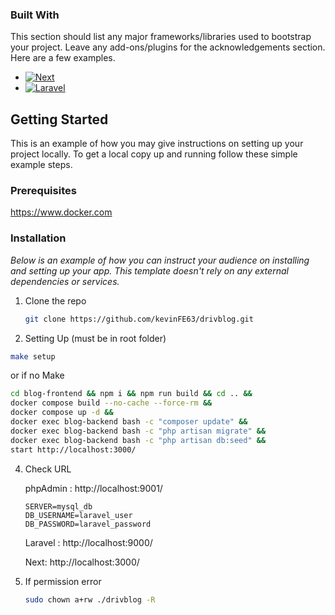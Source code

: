### Built With

This section should list any major frameworks/libraries used to bootstrap your project. Leave any add-ons/plugins for the acknowledgements section. Here are a few examples.

- [![Next][Next.js]][Next-url]
- [![Laravel][Laravel.com]][Laravel-url]

<!-- GETTING STARTED -->

## Getting Started

This is an example of how you may give instructions on setting up your project locally.
To get a local copy up and running follow these simple example steps.

### Prerequisites

https://www.docker.com

### Installation

_Below is an example of how you can instruct your audience on installing and setting up your app. This template doesn't rely on any external dependencies or services._

1. Clone the repo
   ```sh
   git clone https://github.com/kevinFE63/drivblog.git
   ```
2. Setting Up (must be in root folder)

```sh
make setup
```

or if no Make

```sh
cd blog-frontend && npm i && npm run build && cd .. &&
docker compose build --no-cache --force-rm &&
docker compose up -d &&
docker exec blog-backend bash -c "composer update" &&
docker exec blog-backend bash -c "php artisan migrate" &&
docker exec blog-backend bash -c "php artisan db:seed" &&
start http://localhost:3000/
```

4. Check URL

   phpAdmin : http://localhost:9001/

   ```
   SERVER=mysql_db
   DB_USERNAME=laravel_user
   DB_PASSWORD=laravel_password
   ```

   Laravel : http://localhost:9000/

   Next: http://localhost:3000/

5. If permission error
   ```sh
   sudo chown a+rw ./drivblog -R
   ```

<!-- MARKDOWN LINKS & IMAGES -->
<!-- https://www.markdownguide.org/basic-syntax/#reference-style-links -->

[Next.js]: https://img.shields.io/badge/next.js-000000?style=for-the-badge&logo=nextdotjs&logoColor=white
[Next-url]: https://nextjs.org/
[Laravel.com]: https://img.shields.io/badge/Laravel-FF2D20?style=for-the-badge&logo=laravel&logoColor=white
[Laravel-url]: https://laravel.com
